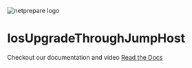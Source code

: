 
![netprepare logo](https://netprepare.com/Static/images/NP_Logo.png)

# IosUpgradeThroughJumpHost
Checkout our documentation and video [Read the Docs](https://netprepare.com/blog/13)
